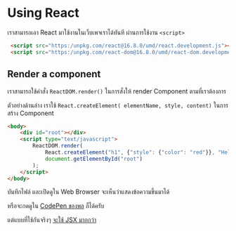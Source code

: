 
# Using React 

เราสามารถเอา React มาใช้งานในเว็บเพจเราได้ทันที ผ่านการใช้งาน `<script>`

```html
 <script src="https:/unpkg.com/react@16.8.0/umd/react.development.js"></script>
 <script src="https:/unpkg.com/react-dom@16.8.0/umd/react-dom.development.js"></script>
```

## Render a component 

เราสามารถใช้คำสั่ง `ReactDOM.render()` ในการสั่งให้ render Component ตามที่เราต้องการ

ตัวอย่างด้านล่าง เราใช้ `React.createElement( elementName, style, content)` ในการสร้าง Component

```html
<body>
    <div id="root"></div>
    <script type="text/javascript">
        ReactDOM.render(
            React.createElement("h1", {"style": {"color": "red"}}, "Hello World"),
            document.getElementById("root")
        );
    </script>
</body>
```

บันทึกไฟล์ และเปิดดูใน Web Browser จะเห็นว่าแสดงข้อความขึ้นมาได้ 

หรือจะกดดูใน [CodePen ของพล](https://codepen.io/teerasej/pen/ZEmgoEx) ก็ได้ครับ

แต่แบบที่ใช้กันจริงๆ [จะใช้ JSX มากกว่า](/jsx.md)
